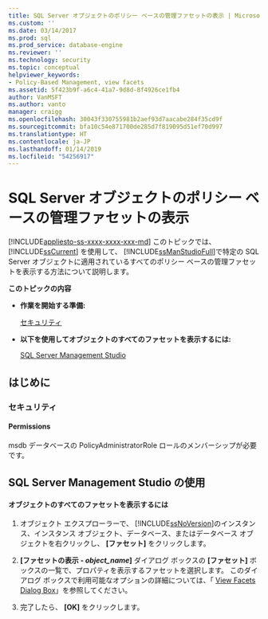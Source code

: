```yaml
---
title: SQL Server オブジェクトのポリシー ベースの管理ファセットの表示 | Microsoft Docs
ms.custom: ''
ms.date: 03/14/2017
ms.prod: sql
ms.prod_service: database-engine
ms.reviewer: ''
ms.technology: security
ms.topic: conceptual
helpviewer_keywords:
- Policy-Based Management, view facets
ms.assetid: 5f423b9f-a6c4-41a7-9d8d-8f4926ce1fb4
author: VanMSFT
ms.author: vanto
manager: craigg
ms.openlocfilehash: 30043f330755981b2aef93d7aacabe284f35cd9f
ms.sourcegitcommit: bfa10c54e871700de285d7f819095d51ef70d997
ms.translationtype: HT
ms.contentlocale: ja-JP
ms.lasthandoff: 01/14/2019
ms.locfileid: "54256917"
---
```

# <a name="view-the-policy-based-management-facets-on-a-sql-server-object"></a>SQL Server オブジェクトのポリシー ベースの管理ファセットの表示
[!INCLUDE[appliesto-ss-xxxx-xxxx-xxx-md](../../includes/appliesto-ss-xxxx-xxxx-xxx-md.md)]
  このトピックでは、 [!INCLUDE[ssCurrent](../../includes/sscurrent-md.md)] を使用して、 [!INCLUDE[ssManStudioFull](../../includes/ssmanstudiofull-md.md)]で特定の SQL Server オブジェクトに適用されているすべてのポリシー ベースの管理ファセットを表示する方法について説明します。  
  
 **このトピックの内容**  
  
-   **作業を開始する準備:**  
  
     [セキュリティ](#Security)  
  
-   **以下を使用してオブジェクトのすべてのファセットを表示するには:**  
  
     [SQL Server Management Studio](#SSMSProcedure)  
  
##  <a name="BeforeYouBegin"></a> はじめに  
  
###  <a name="Security"></a> セキュリティ  
  
####  <a name="Permissions"></a> Permissions  
 msdb データベースの PolicyAdministratorRole ロールのメンバーシップが必要です。  
  
##  <a name="SSMSProcedure"></a> SQL Server Management Studio の使用  
  
#### <a name="to-view-all-of-the-facets-in-an-object"></a>オブジェクトのすべてのファセットを表示するには  
  
1.  オブジェクト エクスプローラーで、 [!INCLUDE[ssNoVersion](../../includes/ssnoversion-md.md)]のインスタンス、インスタンス オブジェクト、データベース、またはデータベース オブジェクトを右クリックし、 **[ファセット]** をクリックします。  
  
2.  **[ファセットの表示 - _object_name_]** ダイアログ ボックスの **[ファセット]** ボックスの一覧で、プロパティを表示するファセットを選択します。 このダイアログ ボックスで利用可能なオプションの詳細については、「 [View Facets Dialog Box](../../relational-databases/policy-based-management/view-facets-dialog-box.md)」を参照してください。  
  
3.  完了したら、 **[OK]** をクリックします。  
  
  
